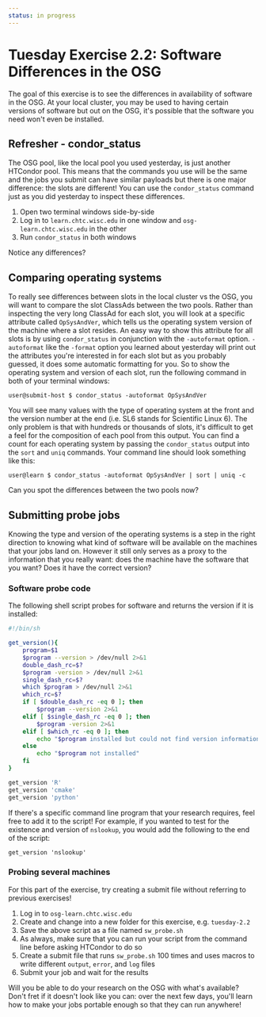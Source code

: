 ```yaml
---
status: in progress
---
```


Tuesday Exercise 2.2: Software Differences in the OSG
=====================================================

The goal of this exercise is to see the differences in availability of software in the OSG.
At your local cluster, you may be used to having certain versions of software but out on the OSG, it's possible that the
software you need won't even be installed.

Refresher - condor\_status
--------------------------

The OSG pool, like the local pool you used yesterday, is just another HTCondor pool.
This means that the commands you use will be the same and the jobs you submit can have similar payloads but there is one
major difference: the slots are different!
You can use the `condor_status` command just as you did yesterday to inspect these differences.

1.  Open two terminal windows side-by-side
2.  Log in to `learn.chtc.wisc.edu` in one window and `osg-learn.chtc.wisc.edu` in the other
3.  Run `condor_status` in both windows

Notice any differences?

Comparing operating systems
---------------------------

To really see differences between slots in the local cluster vs the OSG, you will want to compare the slot ClassAds
between the two pools.
Rather than inspecting the very long ClassAd for each slot, you will look at a specific attribute called `OpSysAndVer`,
which tells us the operating system version of the machine where a slot resides.
An easy way to show this attribute for all slots is by using `condor_status` in conjunction with the `-autoformat`
option.
`-autoformat` like the `-format` option you learned about yesterday will print out the attributes you're interested in
for each slot but as you probably guessed, it does some automatic formatting for you.
So to show the operating system and version of each slot, run the following command in both of your terminal windows:

``` console
user@submit-host $ condor_status -autoformat OpSysAndVer
```

You will see many values with the type of operating system at the front and the version number at the end (i.e. SL6
stands for Scientific Linux 6).
The only problem is that with hundreds or thousands of slots, it's difficult to get a feel for the composition of each
pool from this output.
You can find a count for each operating system by passing the `condor_status` output into the `sort` and `uniq`
commands.
Your command line should look something like this:

``` console
user@learn $ condor_status -autoformat OpSysAndVer | sort | uniq -c
```

Can you spot the differences between the two pools now?

Submitting probe jobs
---------------------

Knowing the type and version of the operating systems is a step in the right direction to knowing what kind of software
will be available on the machines that your jobs land on.
However it still only serves as a proxy to the information that you really want: does the machine have the software that
you want?
Does it have the correct version?

### Software probe code

The following shell script probes for software and returns the version if it is installed:

```bash
#!/bin/sh

get_version(){
    program=$1
    $program --version > /dev/null 2>&1
    double_dash_rc=$?
    $program -version > /dev/null 2>&1
    single_dash_rc=$?
    which $program > /dev/null 2>&1
    which_rc=$?
    if [ $double_dash_rc -eq 0 ]; then
        $program --version 2>&1
    elif [ $single_dash_rc -eq 0 ]; then
        $program -version 2>&1
    elif [ $which_rc -eq 0 ]; then
        echo "$program installed but could not find version information"
    else
        echo "$program not installed"
    fi
}

get_version 'R'
get_version 'cmake'
get_version 'python'
```

If there's a specific command line program that your research requires, feel free to add it to the script!
For example, if you wanted to test for the existence and version of `nslookup`, you would add the following to the end
of the script:

``` file
get_version 'nslookup'
```

### Probing several machines

For this part of the exercise, try creating a submit file without referring to previous exercises!

1.  Log in to `osg-learn.chtc.wisc.edu`
2.  Create and change into a new folder for this exercise, e.g. `tuesday-2.2`
3.  Save the above script as a file named `sw_probe.sh`
4.  As always, make sure that you can run your script from the command line before asking HTCondor to do so
5.  Create a submit file that runs `sw_probe.sh` 100 times and uses macros to write different `output`, `error`, and
    `log` files
6.  Submit your job and wait for the results

Will you be able to do your research on the OSG with what's available?
Don't fret if it doesn't look like you can: over the next few days, you'll learn how to make your jobs portable enough
so that they can run anywhere!

